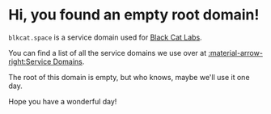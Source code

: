 # Hi, you found an empty root domain!
`blkcat.space` is a service domain used for [Black Cat Labs](https://blackcatlabs.dev).

You can find a list of all the service domains we use over at [:material-arrow-right:Service Domains](service-domains.md).

The root of this domain is empty, but who knows, maybe we'll use it one day.

Hope you have a wonderful day!